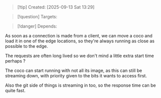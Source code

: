 
>[!tip] Created: [2025-09-13 Sat 13:29]

>[!question] Targets: 

>[!danger] Depends: 

As soon as a connection is made from a client, we can move a coco and load it in one of the edge locations, so they're always running as close as possible to the edge.

The requests are often long lived so we don't mind a little extra start time perhaps ?

The coco can start running with not all its image, as this can still be streaming down, with priority given to the bits it wants to access first.

Also the git side of things is streaming in too, so the response time can be quite fast.